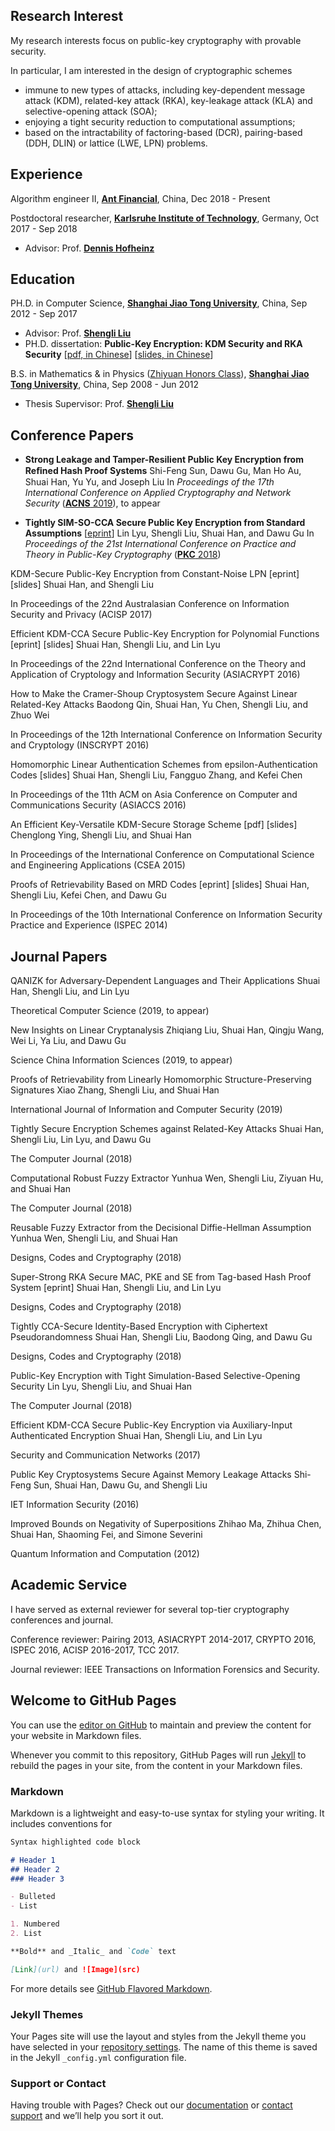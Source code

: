 ## Research Interest

My research interests focus on public-key cryptography with provable security. 

In particular, I am interested in the design of cryptographic schemes

- immune to new types of attacks, including key-dependent message attack (KDM), related-key attack (RKA), key-leakage attack (KLA) and selective-opening attack (SOA);
- enjoying a tight security reduction to computational assumptions;
- based on the intractability of factoring-based (DCR), pairing-based (DDH, DLIN) or lattice (LWE, LPN) problems.

## Experience

Algorithm engineer II, [**Ant Financial**](https://www.antfin.com/), China, Dec 2018 - Present

Postdoctoral researcher, [**Karlsruhe Institute of Technology**](http://www.kit.edu/english/), Germany, Oct 2017 - Sep 2018
- Advisor: Prof. [**Dennis Hofheinz**](https://crypto.iti.kit.edu/index.php?id=hofheinz)

## Education

PH.D. in Computer Science, [**Shanghai Jiao Tong University**](http://en.sjtu.edu.cn/), China, Sep 2012 - Sep 2017
- Advisor: Prof. [**Shengli Liu**](http://english.seiee.sjtu.edu.cn/english/detail/841_671.htm)
- PH.D. dissertation: **Public-Key Encryption: KDM Security and RKA Security**  [[pdf, in Chinese](https://drive.google.com/file/d/0B2HM31q0Q1sUWEFVVVR6d1dHQTQ/view)] [[slides, in Chinese](https://drive.google.com/file/d/0B2HM31q0Q1sUTVNOenNzbU8xcnc/view)]

B.S. in Mathematics & in Physics ([Zhiyuan Honors Class](http://zhiyuan.sjtu.edu.cn/goto/en)), [**Shanghai Jiao Tong University**](http://en.sjtu.edu.cn/), China, Sep 2008 - Jun 2012
- Thesis Supervisor: Prof. [**Shengli Liu**](http://english.seiee.sjtu.edu.cn/english/detail/841_671.htm)

## Conference Papers

- **Strong Leakage and Tamper-Resilient Public Key Encryption from Reﬁned Hash Proof Systems**
  Shi-Feng Sun, Dawu Gu, Man Ho Au, Shuai Han, Yu Yu, and Joseph Liu
  In _Proceedings of the 17th International Conference on Applied Cryptography and Network Security_ ([**ACNS** 2019](https://www.acns19.com/)), to appear

- **Tightly SIM-SO-CCA Secure Public Key Encryption from Standard Assumptions**  [[eprint](https://eprint.iacr.org/2018/030)]
  Lin Lyu, Shengli Liu, Shuai Han, and Dawu Gu
  In _Proceedings of the 21st International Conference on Practice and Theory in Public-Key Cryptography_ ([**PKC** 2018](https://pkc.iacr.org/2018/))

KDM-Secure Public-Key Encryption from Constant-Noise LPN  [eprint] [slides]
Shuai Han, and Shengli Liu

In Proceedings of the 22nd Australasian Conference on Information Security and Privacy (ACISP 2017)

Efficient KDM-CCA Secure Public-Key Encryption for Polynomial Functions  [eprint] [slides]
Shuai Han, Shengli Liu, and Lin Lyu

In Proceedings of the 22nd International Conference on the Theory and Application of Cryptology and Information Security (ASIACRYPT 2016)

How to Make the Cramer-Shoup Cryptosystem Secure Against Linear Related-Key Attacks
Baodong Qin, Shuai Han, Yu Chen, Shengli Liu, and Zhuo Wei

In Proceedings of the 12th International Conference on Information Security and Cryptology (INSCRYPT 2016)

Homomorphic Linear Authentication Schemes from epsilon-Authentication Codes  [slides]
Shuai Han, Shengli Liu, Fangguo Zhang, and Kefei Chen

In Proceedings of the 11th ACM on Asia Conference on Computer and Communications Security (ASIACCS 2016)

An Efficient Key-Versatile KDM-Secure Storage Scheme  [pdf] [slides]
Chenglong Ying, Shengli Liu, and Shuai Han

In Proceedings of the International Conference on Computational Science and Engineering Applications (CSEA 2015)

Proofs of Retrievability Based on MRD Codes  [eprint] [slides]
Shuai Han, Shengli Liu, Kefei Chen, and Dawu Gu

In Proceedings of the 10th International Conference on Information Security Practice and Experience (ISPEC 2014)

## Journal Papers

QANIZK for Adversary-Dependent Languages and Their Applications
Shuai Han, Shengli Liu, and Lin Lyu

Theoretical Computer Science (2019, to appear)

New Insights on Linear Cryptanalysis
Zhiqiang Liu, Shuai Han, Qingju Wang, Wei Li, Ya Liu, and Dawu Gu

Science China Information Sciences (2019, to appear)

Proofs of Retrievability from Linearly Homomorphic Structure-Preserving Signatures
Xiao Zhang, Shengli Liu, and Shuai Han

International Journal of Information and Computer Security (2019)

Tightly Secure Encryption Schemes against Related-Key Attacks
Shuai Han, Shengli Liu, Lin Lyu, and Dawu Gu

The Computer Journal (2018)

Computational Robust Fuzzy Extractor
Yunhua Wen, Shengli Liu, Ziyuan Hu, and Shuai Han

The Computer Journal (2018)

Reusable Fuzzy Extractor from the Decisional Diffie-Hellman Assumption
Yunhua Wen, Shengli Liu, and Shuai Han

Designs, Codes and Cryptography (2018)

Super-Strong RKA Secure MAC, PKE and SE from Tag-based Hash Proof System  [eprint]
Shuai Han, Shengli Liu, and Lin Lyu

Designs, Codes and Cryptography (2018)

Tightly CCA-Secure Identity-Based Encryption with Ciphertext Pseudorandomness
Shuai Han, Shengli Liu, Baodong Qing, and Dawu Gu

Designs, Codes and Cryptography (2018)

Public-Key Encryption with Tight Simulation-Based Selective-Opening Security
Lin Lyu, Shengli Liu, and Shuai Han

The Computer Journal (2018)

Efficient KDM-CCA Secure Public-Key Encryption via Auxiliary-Input Authenticated Encryption
Shuai Han, Shengli Liu, and Lin Lyu

Security and Communication Networks (2017)

Public Key Cryptosystems Secure Against Memory Leakage Attacks
Shi-Feng Sun, Shuai Han, Dawu Gu, and Shengli Liu

IET Information Security (2016)

Improved Bounds on Negativity of Superpositions
Zhihao Ma, Zhihua Chen, Shuai Han, Shaoming Fei, and Simone Severini

Quantum Information and Computation (2012)

## Academic Service

I have served as  external reviewer for several top-tier cryptography conferences and journal.

Conference reviewer: 
Pairing 2013,  ASIACRYPT 2014-2017,  CRYPTO 2016,  ISPEC 2016,  ACISP 2016-2017, TCC 2017.

Journal reviewer: 
IEEE Transactions on Information Forensics and Security.

## Welcome to GitHub Pages

You can use the [editor on GitHub](https://github.com/dalenhan/shuaihan.github.io/edit/master/index.md) to maintain and preview the content for your website in Markdown files.

Whenever you commit to this repository, GitHub Pages will run [Jekyll](https://jekyllrb.com/) to rebuild the pages in your site, from the content in your Markdown files.

### Markdown

Markdown is a lightweight and easy-to-use syntax for styling your writing. It includes conventions for

```markdown
Syntax highlighted code block

# Header 1
## Header 2
### Header 3

- Bulleted
- List

1. Numbered
2. List

**Bold** and _Italic_ and `Code` text

[Link](url) and ![Image](src)
```

For more details see [GitHub Flavored Markdown](https://guides.github.com/features/mastering-markdown/).

### Jekyll Themes

Your Pages site will use the layout and styles from the Jekyll theme you have selected in your [repository settings](https://github.com/dalenhan/shuaihan.github.io/settings). The name of this theme is saved in the Jekyll `_config.yml` configuration file.

### Support or Contact

Having trouble with Pages? Check out our [documentation](https://help.github.com/categories/github-pages-basics/) or [contact support](https://github.com/contact) and we’ll help you sort it out.
